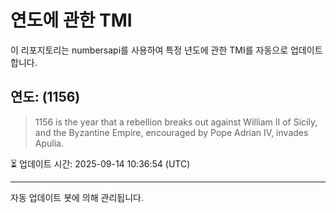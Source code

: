 
# 연도에 관한 TMI

이 리포지토리는 numbersapi를 사용하여 특정 년도에 관한 TMI를 자동으로 업데이트합니다.

## 연도: (1156)
> 1156 is the year that a rebellion breaks out against William II of Sicily, and the Byzantine Empire, encouraged by Pope Adrian IV, invades Apulia.

⏳ 업데이트 시간: 2025-09-14 10:36:54 (UTC)

---
자동 업데이트 봇에 의해 관리됩니다.
